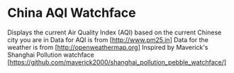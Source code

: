 China AQI Watchface
===================================
Displays the current Air Quality Index (AQI) based on the current Chinese city you are in
Data for AQI is from [http://www.pm25.in]
Data for the weather is from [http://openweathermap.org]
Inspired by Maverick's Shanghai Pollution watchface [https://github.com/maverick2000/shanghai_pollution_pebble_watchface/]
